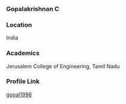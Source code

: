 ### Gopalakrishnan C

### Location

India

### Academics

Jerusalem College of Engineering, Tamil Nadu

### Profile Link

[gopal1996](https://github.com/gopal1996)
